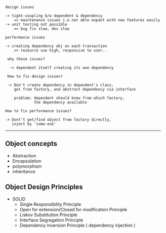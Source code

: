     design issues

    -> tight-coupling b/w dependent & dependency
        => maintenance issues i.e not able expant with new features easily
    -> unit testing not possible
        => bug fix slow, dev slow

    performance issues

    -> creating dependency obj on each transaction
        => resource use high, responsive to user..

     why these issues?

      -> dependent itself creating its own dependency

     How to fix design issues?

     -> Don't create dependency in dependent's class,
        get from factory, and abstract dependency via interface

        problem: dependent should know from which factory,
                 the dependency available

    How to fix performance issues?

    -> Dont't get/find object from factory directly,
       inject by 'some-one'

---

## Object concepts

- Abstraction
- Encapsulation
- polymorphism
- inheritance

## Object Design Principles

- SOLID
  - Single Responsibility Principle
  - Open for extension/Closed for modification Principle
  - Liskov Substitution Principle
  - Interface Segregation Principle
  - Dependency Inversion Principle ( dependency injection )
